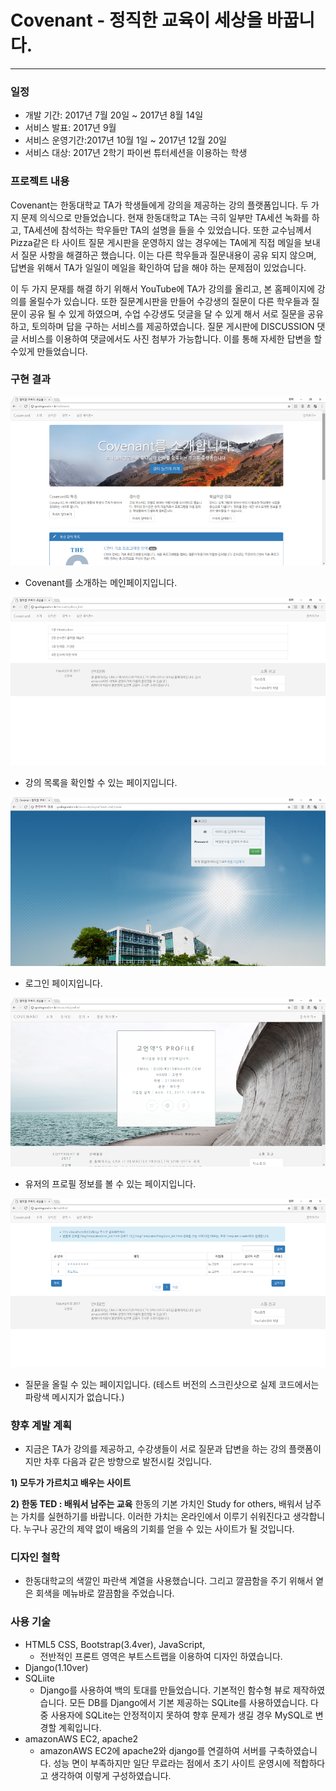 # Covenant - 정직한 교육이 세상을 바꿉니다.
------------

### 일정
- 개발 기간: 2017년 7월 20일 ~ 2017년 8월 14일
- 서비스 발표: 2017년 9월 
- 서비스 운영기간:2017년 10월 1일 ~ 2017년 12월 20일
- 서비스 대상: 2017년 2학기 파이썬 튜터세션을 이용하는 학생  


### 프로젝트 내용
 Covenant는 한동대학교 TA가 학생들에게 강의을 제공하는 강의 플랫폼입니다. 두 가지 문제 의식으로 만들었습니다. 현재 한동대학교 TA는 극히 일부만 TA세션 녹화를 하고, TA세션에 참석하는 학우들만 TA의 설명을 들을 수 있었습니다. 또한 교수님께서 Pizza같은 타 사이트 질문 게시판을 운영하지 않는 경우에는 TA에게 직접 메일을 보내서 질문 사항을 해결하곤 했습니다. 이는 다른 학우들과 질문내용이 공유 되지 않으며, 답변을 위해서 TA가 일일이 메일을 확인하여 답을 해야 하는 문제점이 있었습니다. 

 이 두 가지 문재를 해결 하기 위해서 YouTube에 TA가 강의를 올리고, 본 홈페이지에 강의를 올릴수가 있습니다. 또한 질문계시판을 만들어 수강생의 질문이 다른 학우들과 질문이 공유 될 수 있게 하였으며, 수업 수강생도 덧글을 달 수 있게 해서 서로 질문을 공유하고, 토의하며 답을 구하는 서비스를 제공하였습니다. 질문 게시판에 DISCUSSION 댓글 서비스를 이용하여 댓글에서도 사진 첨부가 가능합니다. 이를 통해 자세한 답변을 할 수있게 만들었습니다.


### 구현 결과

![main](https://github.com/KoEonYack/covenant/blob/master/img/main.png)
- Covenant를 소개하는 메인페이지입니다. 


![lectureList](https://github.com/KoEonYack/covenant/blob/master/img/lecturelist.png)
- 강의 목록을 확인할 수 있는 페이지입니다. 


![login](https://github.com/KoEonYack/covenant/blob/master/img/login.png)
- 로그인 페이지입니다.


![profile](https://github.com/KoEonYack/covenant/blob/master/img/profile.png)
- 유저의 프로필 정보를 볼 수 있는 페이지입니다. 


![question](https://github.com/KoEonYack/covenant/blob/master/img/question.png)
- 질문을 올릴 수 있는 페이지입니다. (테스트 버전의 스크린샷으로 실제 코드에서는 파랑색 메시지가 없습니다.)



### 향후 계발 계획
- 지금은 TA가 강의를 제공하고, 수강생들이 서로 질문과 답변을 하는 강의 플랫폼이지만 차후 다음과 같은 방향으로 발전시킬 것입니다.

**1) 모두가 가르치고 배우는 사이트**

**2) 한동 TED : 배워서 남주는 교육**
   한동의 기본 가치인 Study for others, 배워서 남주는 가치를 실현하기를 바랍니다. 이러한 가치는 온라인에서 이루기 쉬워진다고 생각합니다. 누구나 공간의 제약 없이 배움의 기회를 얻을 수 있는 사이트가 될 것입니다. 

### 디자인 철학
- 한동대학교의 색깔인 파란색 계열을 사용했습니다. 그리고 깔끔함을 주기 위해서 옅은 회색을 메뉴바로 깔끔함을 주었습니다. 


### 사용 기술
- HTML5 CSS, Bootstrap(3.4ver), JavaScript, 
    *  전반적인 프론트 영역은 부트스트랩을 이용하여 디자인 하였습니다.
- Django(1.10ver)
- SQLiite
    *  Django를 사용하여 백의 토대를 만들었습니다. 기본적인 함수형 뷰로 제작하였습니다. 모든 DB를 Django에서 기본 제공하는 SQLite를 사용하였습니다. 다중 사용자에 SQLite는 안정적이지 못하여 향후 문제가 생길 경우 MySQL로 변경할 계획입니다. 
- amazonAWS EC2, apache2
    * amazonAWS EC2에 apache2와 django를 연결하여 서버를 구축하였습니다. 성능 면이 부족하지만 일단 무료라는 점에서 초기 사이트 운영시에 적합하다고 생각하여 이렇게 구성하였습니다.  